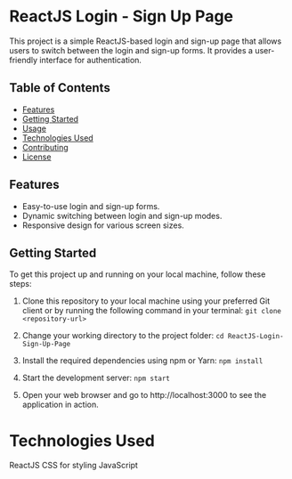 # ReactJS Login - Sign Up Page

This project is a simple ReactJS-based login and sign-up page that allows users to switch between the login and sign-up forms. It provides a user-friendly interface for authentication.

## Table of Contents

- [Features](#features)
- [Getting Started](#getting-started)
- [Usage](#usage)
- [Technologies Used](#technologies-used)
- [Contributing](#contributing)
- [License](#license)

## Features

- Easy-to-use login and sign-up forms.
- Dynamic switching between login and sign-up modes.
- Responsive design for various screen sizes.

## Getting Started

To get this project up and running on your local machine, follow these steps:

1. Clone this repository to your local machine using your preferred Git client or by running the following command in your terminal:
   `git clone <repository-url>`

2. Change your working directory to the project folder:
   `cd ReactJS-Login-Sign-Up-Page`
3. Install the required dependencies using npm or Yarn:
   `npm install`
4. Start the development server:
   `npm start`

5. Open your web browser and go to http://localhost:3000 to see the application in action.

# Technologies Used

ReactJS
CSS for styling
JavaScript
